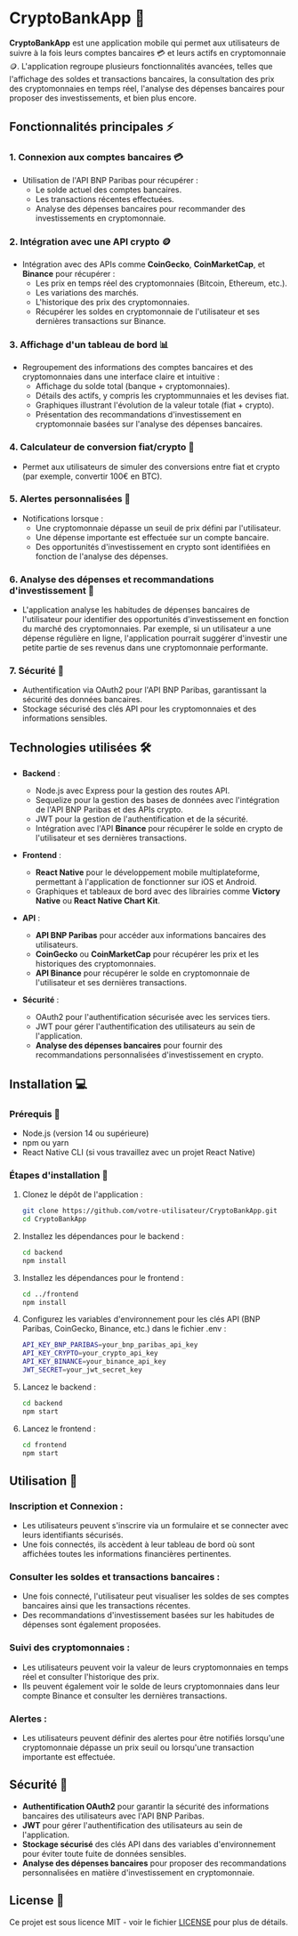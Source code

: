 # CryptoBankApp 🚀

**CryptoBankApp** est une application mobile qui permet aux utilisateurs de suivre à la fois leurs comptes bancaires 💳 et leurs actifs en cryptomonnaie 🪙. L'application regroupe plusieurs fonctionnalités avancées, telles que l'affichage des soldes et transactions bancaires, la consultation des prix des cryptomonnaies en temps réel, l'analyse des dépenses bancaires pour proposer des investissements, et bien plus encore.

## Fonctionnalités principales ⚡

### 1. **Connexion aux comptes bancaires** 💳
   - Utilisation de l'API BNP Paribas pour récupérer :
     - Le solde actuel des comptes bancaires.
     - Les transactions récentes effectuées.
     - Analyse des dépenses bancaires pour recommander des investissements en cryptomonnaie.

### 2. **Intégration avec une API crypto** 🪙
   - Intégration avec des APIs comme **CoinGecko**, **CoinMarketCap**, et **Binance** pour récupérer :
     - Les prix en temps réel des cryptomonnaies (Bitcoin, Ethereum, etc.).
     - Les variations des marchés.
     - L'historique des prix des cryptomonnaies.
     - Récupérer les soldes en cryptomonnaie de l'utilisateur et ses dernières transactions sur Binance.

### 3. **Affichage d'un tableau de bord** 📊
   - Regroupement des informations des comptes bancaires et des cryptomonnaies dans une interface claire et intuitive :
     - Affichage du solde total (banque + cryptomonnaies).
     - Détails des actifs, y compris les cryptommunnaies et les devises fiat.
     - Graphiques illustrant l'évolution de la valeur totale (fiat + crypto).
     - Présentation des recommandations d'investissement en cryptomonnaie basées sur l'analyse des dépenses bancaires.

### 4. **Calculateur de conversion fiat/crypto** 🔄
   - Permet aux utilisateurs de simuler des conversions entre fiat et crypto (par exemple, convertir 100€ en BTC).

### 5. **Alertes personnalisées 🔔**
   - Notifications lorsque :
     - Une cryptomonnaie dépasse un seuil de prix défini par l'utilisateur.
     - Une dépense importante est effectuée sur un compte bancaire.
     - Des opportunités d'investissement en crypto sont identifiées en fonction de l'analyse des dépenses.

### 6. **Analyse des dépenses et recommandations d'investissement** 💼
   - L'application analyse les habitudes de dépenses bancaires de l'utilisateur pour identifier des opportunités d'investissement en fonction du marché des cryptomonnaies. Par exemple, si un utilisateur a une dépense régulière en ligne, l'application pourrait suggérer d'investir une petite partie de ses revenus dans une cryptomonnaie performante.

### 7. **Sécurité 🔐**
   - Authentification via OAuth2 pour l'API BNP Paribas, garantissant la sécurité des données bancaires.
   - Stockage sécurisé des clés API pour les cryptomonnaies et des informations sensibles.

## Technologies utilisées 🛠️

- **Backend** :
  - Node.js avec Express pour la gestion des routes API.
  - Sequelize pour la gestion des bases de données avec l'intégration de l'API BNP Paribas et des APIs crypto.
  - JWT pour la gestion de l'authentification et de la sécurité.
  - Intégration avec l'API **Binance** pour récupérer le solde en crypto de l'utilisateur et ses dernières transactions.

- **Frontend** :
  - **React Native** pour le développement mobile multiplateforme, permettant à l'application de fonctionner sur iOS et Android.
  - Graphiques et tableaux de bord avec des librairies comme **Victory Native** ou **React Native Chart Kit**.

- **API** :
  - **API BNP Paribas** pour accéder aux informations bancaires des utilisateurs.
  - **CoinGecko** ou **CoinMarketCap** pour récupérer les prix et les historiques des cryptomonnaies.
  - **API Binance** pour récupérer le solde en cryptomonnaie de l'utilisateur et ses dernières transactions.

- **Sécurité** :
  - OAuth2 pour l'authentification sécurisée avec les services tiers.
  - JWT pour gérer l'authentification des utilisateurs au sein de l'application.
  - **Analyse des dépenses bancaires** pour fournir des recommandations personnalisées d'investissement en crypto.

## Installation 💻

### Prérequis 🔑
- Node.js (version 14 ou supérieure)
- npm ou yarn
- React Native CLI (si vous travaillez avec un projet React Native)

### Étapes d'installation 🚀

1. Clonez le dépôt de l'application :
   ```bash
   git clone https://github.com/votre-utilisateur/CryptoBankApp.git
   cd CryptoBankApp

2. Installez les dépendances pour le backend :
   ```bash
   cd backend
   npm install

3. Installez les dépendances pour le frontend :
   ```bash
   cd ../frontend
   npm install

4. Configurez les variables d'environnement pour les clés API (BNP Paribas, CoinGecko, Binance, etc.) dans le fichier .env :
   ```bash
   API_KEY_BNP_PARIBAS=your_bnp_paribas_api_key
   API_KEY_CRYPTO=your_crypto_api_key
   API_KEY_BINANCE=your_binance_api_key
   JWT_SECRET=your_jwt_secret_key

5. Lancez le backend :
   ```bash
   cd backend
   npm start

6. Lancez le frontend :
   ```bash
   cd frontend
   npm start

## Utilisation 📱

### Inscription et Connexion :
- Les utilisateurs peuvent s'inscrire via un formulaire et se connecter avec leurs identifiants sécurisés.
- Une fois connectés, ils accèdent à leur tableau de bord où sont affichées toutes les informations financières pertinentes.

### Consulter les soldes et transactions bancaires :
- Une fois connecté, l'utilisateur peut visualiser les soldes de ses comptes bancaires ainsi que les transactions récentes.
- Des recommandations d'investissement basées sur les habitudes de dépenses sont également proposées.

### Suivi des cryptomonnaies :
- Les utilisateurs peuvent voir la valeur de leurs cryptomonnaies en temps réel et consulter l'historique des prix.
- Ils peuvent également voir le solde de leurs cryptomonnaies dans leur compte Binance et consulter les dernières transactions.

### Alertes :
- Les utilisateurs peuvent définir des alertes pour être notifiés lorsqu'une cryptomonnaie dépasse un prix seuil ou lorsqu'une transaction importante est effectuée.

## Sécurité 🔐
- **Authentification OAuth2** pour garantir la sécurité des informations bancaires des utilisateurs avec l'API BNP Paribas.
- **JWT** pour gérer l'authentification des utilisateurs au sein de l'application.
- **Stockage sécurisé** des clés API dans des variables d'environnement pour éviter toute fuite de données sensibles.
- **Analyse des dépenses bancaires** pour proposer des recommandations personnalisées en matière d'investissement en cryptomonnaie.

## License 📜
Ce projet est sous licence MIT - voir le fichier [LICENSE](LICENSE) pour plus de détails.

